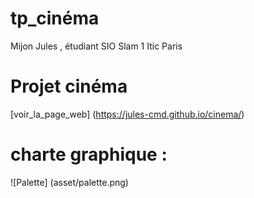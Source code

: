 # tp_cinéma
Mijon Jules , étudiant SIO Slam 1 Itic Paris

# Projet cinéma
[voir_la_page_web] (https://jules-cmd.github.io/cinema/)

# charte graphique :
![Palette] (asset/palette.png)

